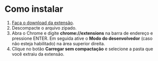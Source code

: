 # Como instalar

1. [Faça o download da extensão](https://github.com/daltonmenezes/omelete-tabs/releases/download/v1.0.1/omelete-tabs-chrome1.0.1.zip).
2. Descompacte o arquivo zipado.
2. Abra o Chrome e digite __chrome://extensions__ na barra de endereço e pressione ENTER. Em seguida ative o __Modo do desenvolvedor__ (caso não esteja habilitado) na área superior direita.
3. Clique no botão __Carregar sem compactação__ e selecione a pasta que você extraiu da extensão.